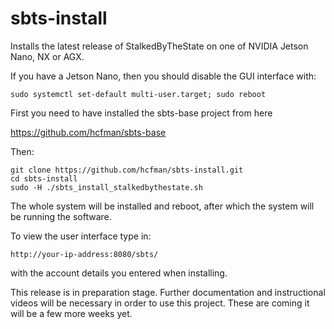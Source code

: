 # sbts-install

Installs the latest release of StalkedByTheState on one of NVIDIA Jetson Nano, NX or AGX.

If you have a Jetson Nano, then you should disable the GUI interface with:

```
sudo systemctl set-default multi-user.target; sudo reboot
```

First you need to have installed the sbts-base project from here

https://github.com/hcfman/sbts-base

Then:

```
git clone https://github.com/hcfman/sbts-install.git
cd sbts-install
sudo -H ./sbts_install_stalkedbythestate.sh
```

The whole system will be installed and reboot, after which the system will be running the software.

To view the user interface type in:

```
http://your-ip-address:8080/sbts/
```

with the account details you entered when installing.

This release is in preparation stage. Further documentation and instructional videos will be necessary in order to use this project. These are coming it will be a few more weeks yet.

